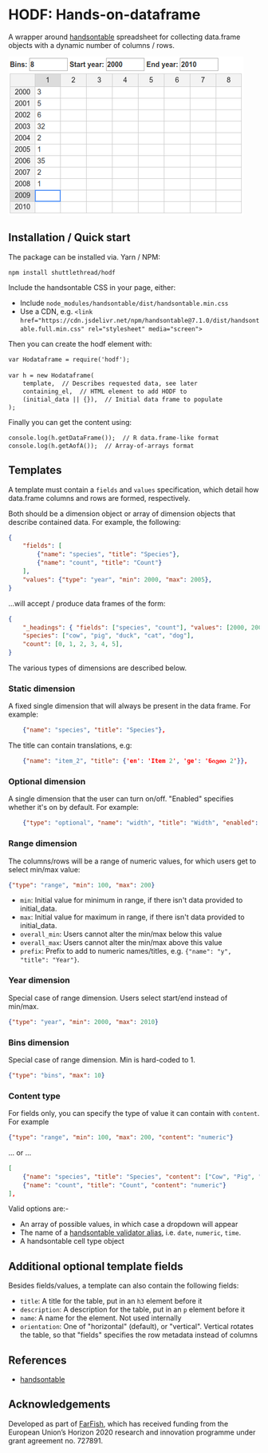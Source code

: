 # HODF: Hands-on-dataframe

A wrapper around [handsontable](https://handsontable.com/) spreadsheet for collecting data.frame objects with a dynamic number of columns / rows.

![hodfr screenshot](screenshot.png)

## Installation / Quick start

The package can be installed via. Yarn / NPM:

    npm install shuttlethread/hodf

Include the handsontable CSS in your page, either:

* Include ``node_modules/handsontable/dist/handsontable.min.css``
* Use a CDN, e.g. ``<link href="https://cdn.jsdelivr.net/npm/handsontable@7.1.0/dist/handsontable.full.min.css" rel="stylesheet" media="screen">``

Then you can create the hodf element with:

    var Hodataframe = require('hodf');

    var h = new Hodataframe(
        template,  // Describes requested data, see later
        containing_el,  // HTML element to add HODF to
        (initial_data || {}),  // Initial data frame to populate
    );

Finally you can get the content using:

    console.log(h.getDataFrame());  // R data.frame-like format
    console.log(h.getAofA());  // Array-of-arrays format

## Templates

A template must contain a ``fields`` and ``values`` specification, which detail
how data.frame columns and rows are formed, respectively.

Both should be a dimension object or array of dimension objects that describe
contained data. For example, the following:

```json
{
    "fields": [
        {"name": "species", "title": "Species"},
        {"name": "count", "title": "Count"}
    ],
    "values": {"type": "year", "min": 2000, "max": 2005},
}
```

...will accept / produce data frames of the form:

```json
{
    "_headings": { "fields": ["species", "count"], "values": [2000, 2001, 2002, 2003, 2004, 2005] },
    "species": ["cow", "pig", "duck", "cat", "dog"],
    "count": [0, 1, 2, 3, 4, 5],
}
```

The various types of dimensions are described below.

### Static dimension

A fixed single dimension that will always be present in the data frame. For
example:

```json
    {"name": "species", "title": "Species"},
```

The title can contain translations, e.g:

```json
    {"name": "item_2", "title": {'en': 'Item 2', 'ge': 'ნივთი 2'}},
```

### Optional dimension

A single dimension that the user can turn on/off. "Enabled" specifies whether
it's on by default. For example:

```json
    {"type": "optional", "name": "width", "title": "Width", "enabled": true},
```

### Range dimension

The columns/rows will be a range of numeric values, for which users get to
select min/max value:

```json
{"type": "range", "min": 100, "max": 200}
```

* ``min``: Initial value for minimum in range, if there isn't data provided to initial_data.
* ``max``: Initial value for maximum in range, if there isn't data provided to initial_data.
* ``overall_min``: Users cannot alter the min/max below this value
* ``overall_max``: Users cannot alter the min/max above this value
* ``prefix``: Prefix to add to numeric names/titles, e.g. ``{"name": "y", "title": "Year"}``.

### Year dimension

Special case of range dimension. Users select start/end instead of min/max.

```json
{"type": "year", "min": 2000, "max": 2010}
```

### Bins dimension

Special case of range dimension. Min is hard-coded to 1.

```json
{"type": "bins", "max": 10}
```

### Content type

For fields only, you can specify the type of value it can contain with ``content``. For example

```json
{"type": "range", "min": 100, "max": 200, "content": "numeric"}
```

... or ...

```json
[
    {"name": "species", "title": "Species", "content": ["Cow", "Pig", "Duck"]},
    {"name": "count", "title": "Count", "content": "numeric"}
],
```

Valid options are:-

* An array of possible values, in which case a dropdown will appear
* The name of a [handsontable validator alias](https://handsontable.com/docs/7.1.0/demo-data-validation.html), i.e. ``date``, ``numeric``, ``time``.
* A handsontable cell type object

## Additional optional template fields

Besides fields/values, a template can also contain the following fields:

* ``title``: A title for the table, put in an ``h3`` element before it
* ``description``: A description for the table, put in an ``p`` element before it
* ``name``: A name for the element. Not used internally
* ``orientation``: One of "horizontal" (default), or "vertical". Vertical rotates the table, so that "fields" specifies the row metadata instead of columns

## References

* [handsontable](https://handsontable.com/)

## Acknowledgements

Developed as part of [FarFish](https://www.farfish.eu/), which has received funding from the European Union’s Horizon 2020 research and innovation programme under grant agreement no. 727891.
